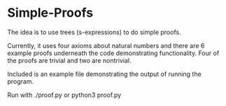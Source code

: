 # Simple-Proofs

The idea is to use trees (s-expressions) to do simple proofs.

Currently, it uses four axioms about natural numbers and there are 6 example proofs underneath the code demonstrating functionality. Four of the proofs are trivial and two are nontrivial. 

Included is an example file demonstrating the output of running the program.

Run with ./proof.py or python3 proof.py
